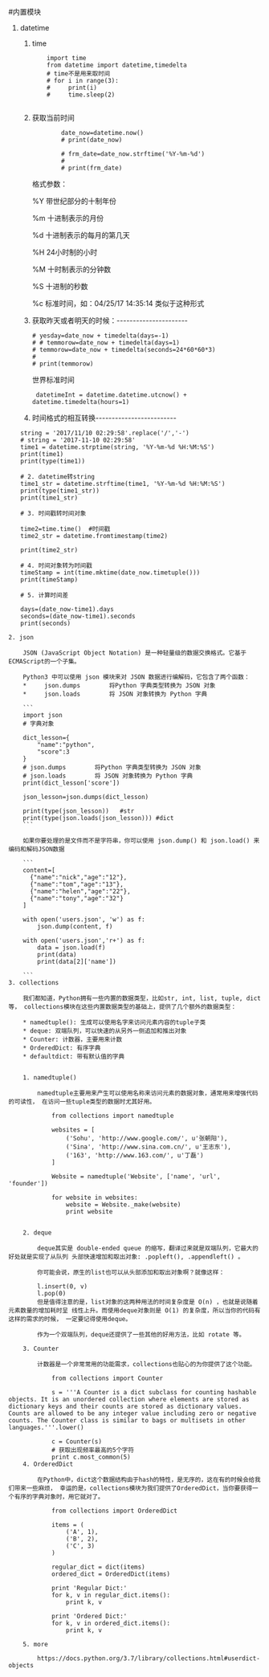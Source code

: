 #内置模块

1. datetime
   1. time

        
        ```
            import time
            from datetime import datetime,timedelta
            # time不是用来取时间
            # for i in range(3):
            #     print(i)
            #     time.sleep(2)
        
        
        ```
    
    2. 获取当前时间  

        ```
                date_now=datetime.now()
                # print(date_now)
                
                # frm_date=date_now.strftime('%Y-%m-%d')
                #
                # print(frm_date)
        
        ```
        格式参数：

        %Y 带世纪部分的十制年份
        
        %m 十进制表示的月份
        
        %d 十进制表示的每月的第几天
        
        %H 24小时制的小时
        
        %M 十时制表示的分钟数
        
        %S 十进制的秒数
        
        %c  标准时间，如：04/25/17 14:35:14  类似于这种形式
       
    3. 获取昨天或者明天的时候：----------------------


        ```
        # yesday=date_now + timedelta(days=-1)
        # # temmorow=date_now + timedelta(days=1)
        # temmorow=date_now + timedelta(seconds=24*60*60*3)
        #
        # print(temmorow)
        ```

		世界标准时间
		
			datetimeInt = datetime.datetime.utcnow() + datetime.timedelta(hours=1)

    4. 时间格式的相互转换-------------------------


    ```# 1. 字符串转datetime
    string = '2017/11/10 02:29:58'.replace('/','-')
    # string = '2017-11-10 02:29:58'
    time1 = datetime.strptime(string, '%Y-%m-%d %H:%M:%S')
    print(time1)
    print(type(time1))
    
    # 2. datetime转string
    time1_str = datetime.strftime(time1, '%Y-%m-%d %H:%M:%S')
    print(type(time1_str))
    print(time1_str)
    
    # 3. 时间戳转时间对象
    
    time2=time.time()  #时间戳
    time2_str = datetime.fromtimestamp(time2)
    
    print(time2_str)
    
    # 4. 时间对象转为时间戳
    timeStamp = int(time.mktime(date_now.timetuple()))
    print(timeStamp)
    
    # 5. 计算时间差
    
    days=(date_now-time1).days
    seconds=(date_now-time1).seconds
    print(seconds)
```
2. json

    JSON (JavaScript Object Notation) 是一种轻量级的数据交换格式。它基于ECMAScript的一个子集。

    Python3 中可以使用 json 模块来对 JSON 数据进行编解码，它包含了两个函数：
    *     json.dumps	    将Python 字典类型转换为 JSON 对象
    *     json.loads	    将 JSON 对象转换为 Python 字典

    ```
    import json
    # 字典对象
    
    dict_lesson={
        "name":"python",
        "score":3
    }
    # json.dumps	    将Python 字典类型转换为 JSON 对象
    # json.loads	    将 JSON 对象转换为 Python 字典
    print(dict_lesson['score'])
    
    json_lesson=json.dumps(dict_lesson)
    
    print(type(json_lesson))   #str
    print(type(json.loads(json_lesson))) #dict
    ```
    
    如果你要处理的是文件而不是字符串，你可以使用 json.dump() 和 json.load() 来编码和解码JSON数据
    
    ```
    content=[
      {"name":"nick","age":"12"},
      {"name":"tom","age":"13"},
      {"name":"helen","age":"22"},
      {"name":"tony","age":"32"}
    ]
    
    with open('users.json', 'w') as f:
        json.dump(content, f)
    
    with open('users.json','r+') as f:
        data = json.load(f)
        print(data)
        print(data[2]['name'])

    ```
3. collections

	我们都知道，Python拥有一些内置的数据类型，比如str, int, list, tuple, dict等， collections模块在这些内置数据类型的基础上，提供了几个额外的数据类型：

	* namedtuple(): 生成可以使用名字来访问元素内容的tuple子类
	* deque: 双端队列，可以快速的从另外一侧追加和推出对象
	* Counter: 计数器，主要用来计数
	* OrderedDict: 有序字典
	* defaultdict: 带有默认值的字典

	
	1. namedtuple()

		namedtuple主要用来产生可以使用名称来访问元素的数据对象，通常用来增强代码的可读性， 在访问一些tuple类型的数据时尤其好用。
		
			from collections import namedtuple
		
			websites = [
			    ('Sohu', 'http://www.google.com/', u'张朝阳'),
			    ('Sina', 'http://www.sina.com.cn/', u'王志东'),
			    ('163', 'http://www.163.com/', u'丁磊')
			]
			
			Website = namedtuple('Website', ['name', 'url', 'founder'])
			
			for website in websites:
			    website = Website._make(website)
			    print website


	2. deque

		deque其实是 double-ended queue 的缩写，翻译过来就是双端队列，它最大的好处就是实现了从队列 头部快速增加和取出对象: .popleft(), .appendleft() 。

		你可能会说，原生的list也可以从头部添加和取出对象啊？就像这样：
		
		l.insert(0, v)
		l.pop(0)
		但是值得注意的是，list对象的这两种用法的时间复杂度是 O(n) ，也就是说随着元素数量的增加耗时呈 线性上升。而使用deque对象则是 O(1) 的复杂度，所以当你的代码有这样的需求的时候， 一定要记得使用deque。
		
		作为一个双端队列，deque还提供了一些其他的好用方法，比如 rotate 等。
		
	3. Counter

		计数器是一个非常常用的功能需求，collections也贴心的为你提供了这个功能。
		
			from collections import Counter

			s = '''A Counter is a dict subclass for counting hashable objects. It is an unordered collection where elements are stored as dictionary keys and their counts are stored as dictionary values. Counts are allowed to be any integer value including zero or negative counts. The Counter class is similar to bags or multisets in other languages.'''.lower()
			
			c = Counter(s)
			# 获取出现频率最高的5个字符
			print c.most_common(5)
	4. OrderedDict

		在Python中，dict这个数据结构由于hash的特性，是无序的，这在有的时候会给我们带来一些麻烦， 幸运的是，collections模块为我们提供了OrderedDict，当你要获得一个有序的字典对象时，用它就对了。
		
			from collections import OrderedDict

			items = (
			    ('A', 1),
			    ('B', 2),
			    ('C', 3)
			)
			
			regular_dict = dict(items)
			ordered_dict = OrderedDict(items)
			
			print 'Regular Dict:'
			for k, v in regular_dict.items():
			    print k, v
			
			print 'Ordered Dict:'
			for k, v in ordered_dict.items():
			    print k, v

	5. more

		https://docs.python.org/3.7/library/collections.html#userdict-objects